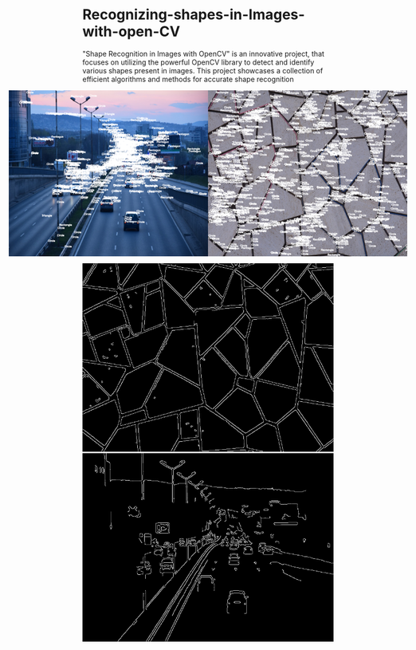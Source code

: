 # Recognizing-shapes-in-Images-with-open-CV
"Shape Recognition in Images with OpenCV" is an innovative project, that focuses on utilizing the powerful OpenCV library to detect and identify various shapes present in images. This project showcases a collection of efficient algorithms and methods for accurate shape recognition
<div style="display: flex; justify-content: center;">
    <img src="Recognized Shapes.1.png" alt="First Photo" width="400" />
    <img src="Recognized Shapes.png" alt="Second Photo" width="400" />
</div>

![First Photo](edges.png)
![Third Photo](edges.1.png)





